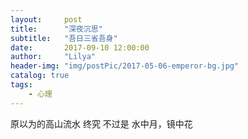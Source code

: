 ```yaml
---
layout:     post
title:      "深夜沉思"
subtitle:   "吾日三省吾身"
date:       2017-09-10 12:00:00
author:     "Lilya"
header-img: "img/postPic/2017-05-06-emperor-bg.jpg"
catalog: true
tags:
    - 心理
---
```


原以为的高山流水
终究
不过是
水中月，镜中花

